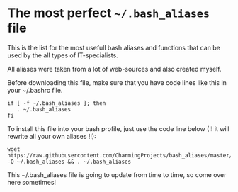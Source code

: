 # The most perfect `~/.bash_aliases` file

This is the list for the most usefull bash aliases and functions that can be used by the all types of IT-specialists.
  
  All aliases were taken from a lot of web-sources and also created myself.

  Before downloading this file, make sure that you have code lines like this in your ~/.bashrc file.
    
    if [ -f ~/.bash_aliases ]; then
       . ~/.bash_aliases
    fi 
 
 To install this file into your bash profile, just use the code line below (!! it will rewrite all your own aliases !!):
 
    wget https://raw.githubusercontent.com/CharmingProjects/bash_aliases/master/.bash_aliases -O ~/.bash_aliases && . ~/.bash_aliases
 
 This ~/.bash_aliases file is going to update from time to time, so come over here sometimes!

